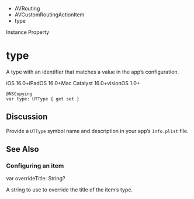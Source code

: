 

- AVRouting
- AVCustomRoutingActionItem
-  type 

Instance Property

# type

A type with an identifier that matches a value in the app’s configuration.

iOS 16.0+iPadOS 16.0+Mac Catalyst 16.0+visionOS 1.0+

``` source
@NSCopying
var type: UTType { get set }
```

## Discussion

Provide a `UTType` symbol name and description in your app’s `Info.plist` file.

## See Also

### Configuring an item

var overrideTitle: String?

A string to use to override the title of the item’s type.

